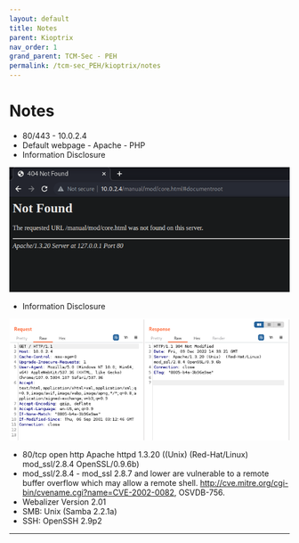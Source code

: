 ```yaml
---
layout: default
title: Notes
parent: Kioptrix
nav_order: 1
grand_parent: TCM-Sec - PEH
permalink: /tcm-sec_PEH/kioptrix/notes
---
```


# Notes

- 80/443 - 10.0.2.4
- Default webpage - Apache - PHP
- Information Disclosure

![404 page](../../assets/TCM-Sec/Kioptrix/404.png)

- Information Disclosure

![Server header disclose version information](../../assets/TCM-Sec/Kioptrix/InfoDisc%20-%20header.png)

- 80/tcp    open  http        Apache httpd 1.3.20 ((Unix)  (Red-Hat/Linux) mod_ssl/2.8.4 OpenSSL/0.9.6b)
- mod_ssl/2.8.4 - mod_ssl 2.8.7 and lower are vulnerable to a remote buffer overflow which may allow a remote shell. http://cve.mitre.org/cgi-bin/cvename.cgi?name=CVE-2002-0082, OSVDB-756.
- Webalizer Version 2.01
- SMB: Unix (Samba 2.2.1a)
- SSH: OpenSSH 2.9p2

---
